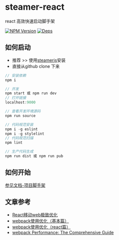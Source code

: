 # steamer-react
react 高效快速启动脚手架

[![NPM Version](https://img.shields.io/npm/v/steamer-react.svg?style=flat)](https://www.npmjs.com/package/steamer-react)
[![Deps](https://david-dm.org/SteamerTeam/steamer-react.svg)](https://david-dm.org/SteamerTeam/steamer-react)


## 如何启动

* 推荐 >> 使用[steamerjs](https://steamerjs.github.io/steamerjs/docs/How-To-Start.html)安装
* 直接从github clone 下来

```javascript
// 安装依赖
npm i

// 开发
npm start 或 npm run dev
// 打开链接
localhost:9000

// 查看开发环境源码
npm run source

// 代码规范安装
npm i -g eslint
npm i -g stylelint
// 代码规范扫描
npm lint

// 生产代码生成
npm run dist 或 npm run pub

```


## 如何开始
[参见文档-项目脚手架](https://steamerjs.github.io/steamerjs/docs/Starterkit.html)


## 文章参考

* [React移动web极致优化](https://github.com/lcxfs1991/blog/issues/8)
* [webpack使用优化（基本篇）](https://github.com/lcxfs1991/blog/issues/2)
* [webpack使用优化（react篇）](https://github.com/lcxfs1991/blog/issues/7)
* [webpack Performance: The Comprehensive Guide](https://github.com/lcxfs1991/blog/issues/15)
